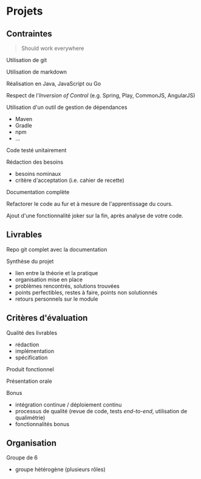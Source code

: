 # Projets


## Contraintes


> Should work everywhere


Utilisation de git


Utilisation de markdown


Réalisation en Java, JavaScript ou Go


Respect de l'*Inversion of Control* (e.g. Spring, Play, CommonJS, AngularJS)


Utilisation d'un outil de gestion de dépendances
* Maven
* Gradle
* npm
* ...


Code testé unitairement


Rédaction des besoins
* besoins nominaux
* critère d'acceptation (i.e. cahier de recette)


Documentation complète


Refactorer le code au fur et à mesure de l'apprentissage du cours.


Ajout d'une fonctionnalité joker sur la fin, après analyse de votre code.


## Livrables


Repo git complet avec la documentation


Synthèse du projet
* lien entre la théorie et la pratique
* organisation mise en place
* problèmes rencontrés, solutions trouvées
* points perfectibles, restes à faire, points non solutionnés
* retours personnels sur le module


## Critères d'évaluation


Qualité des livrables
* rédaction
* implémentation
* spécification


Produit fonctionnel


Présentation orale


Bonus
* intégration continue / déploiement continu
* processus de qualité (revue de code, tests *end-to-end*, utilisation de qualimétrie)
* fonctionnalités bonus


## Organisation


Groupe de 6
* groupe hétérogène (plusieurs rôles)
